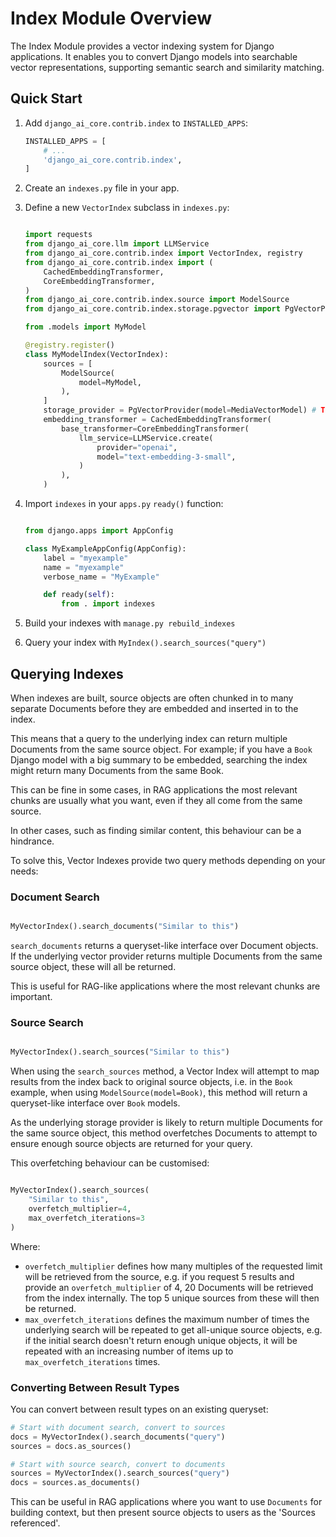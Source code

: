 # Index Module Overview

The Index Module provides a vector indexing system for Django applications. It enables you to convert Django models into searchable vector representations, supporting semantic search and similarity matching.

## Quick Start

1. Add `django_ai_core.contrib.index` to `INSTALLED_APPS`:

    ```python
    INSTALLED_APPS = [
        # ...
        'django_ai_core.contrib.index',
    ]
    ```

2. Create an `indexes.py` file in your app.
3. Define a new `VectorIndex` subclass in `indexes.py`:

    ```python

    import requests
    from django_ai_core.llm import LLMService
    from django_ai_core.contrib.index import VectorIndex, registry
    from django_ai_core.contrib.index import (
        CachedEmbeddingTransformer,
        CoreEmbeddingTransformer,
    )
    from django_ai_core.contrib.index.source import ModelSource
    from django_ai_core.contrib.index.storage.pgvector import PgVectorProvider

    from .models import MyModel

    @registry.register()
    class MyModelIndex(VectorIndex):
        sources = [
            ModelSource(
                model=MyModel,
            ),
        ]
        storage_provider = PgVectorProvider(model=MediaVectorModel) # TODO: Use something easier to get started with?
        embedding_transformer = CachedEmbeddingTransformer(
            base_transformer=CoreEmbeddingTransformer(
                llm_service=LLMService.create(
                    provider="openai",
                    model="text-embedding-3-small",
                )
            ),
        )
    ```

4. Import `indexes` in your `apps.py` `ready()` function:

    ```python

    from django.apps import AppConfig

    class MyExampleAppConfig(AppConfig):
        label = "myexample"
        name = "myexample"
        verbose_name = "MyExample"

        def ready(self):
            from . import indexes
    ```

5. Build your indexes with `manage.py rebuild_indexes`
6. Query your index with `MyIndex().search_sources("query")`

## Querying Indexes

When indexes are built, source objects are often chunked in to many separate Documents before they are embedded and inserted in to the index.

This means that a query to the underlying index can return multiple Documents from the same source object. For example; if you have a `Book` Django model with a big summary to be embedded, searching the index might return many Documents from the same Book.

This can be fine in some cases, in RAG applications the most relevant chunks are usually what you want, even if they all come from the same source.

In other cases, such as finding similar content, this behaviour can be a hindrance.

To solve this, Vector Indexes provide two query methods depending on your needs:

### Document Search

```python

MyVectorIndex().search_documents("Similar to this")
```

`search_documents` returns a queryset-like interface over Document objects. If the underlying vector provider returns multiple Documents from the same source object, these will all be returned.

This is useful for RAG-like applications where the most relevant chunks are important.

### Source Search

```python

MyVectorIndex().search_sources("Similar to this")
```

When using the `search_sources` method, a Vector Index will attempt to map results from the index back to original source objects, i.e. in the `Book` example, when using `ModelSource(model=Book)`, this method will return a queryset-like interface over `Book` models.

As the underlying storage provider is likely to return multiple Documents for the same source object, this method overfetches Documents to attempt to ensure enough source objects are returned for your query.

This overfetching behaviour can be customised:

```python

MyVectorIndex().search_sources(
    "Similar to this",
    overfetch_multiplier=4,
    max_overfetch_iterations=3
)
```

Where:

-   `overfetch_multiplier` defines how many multiples of the requested limit will be retrieved from the source, e.g. if you request 5 results and provide an `overfetch_multiplier` of 4, 20 Documents will be retrieved from the index internally. The top 5 unique sources from these will then be returned.
-   `max_overfetch_iterations` defines the maximum number of times the underlying search will be repeated to get all-unique source objects, e.g. if the initial search doesn't return enough unique objects, it will be repeated with an increasing number of items up to `max_overfetch_iterations` times.

### Converting Between Result Types

You can convert between result types on an existing queryset:

```python
# Start with document search, convert to sources
docs = MyVectorIndex().search_documents("query")
sources = docs.as_sources()

# Start with source search, convert to documents
sources = MyVectorIndex().search_sources("query")
docs = sources.as_documents()
```

This can be useful in RAG applications where you want to use `Documents` for building context, but then present source objects to users as the 'Sources referenced'.
